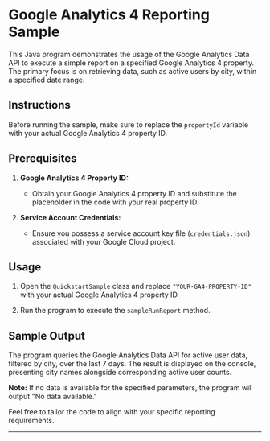# Google Analytics 4 Reporting Sample

This Java program demonstrates the usage of the Google Analytics Data API to execute a simple report on a specified Google Analytics 4 property. The primary focus is on retrieving data, such as active users by city, within a specified date range.

## Instructions

Before running the sample, make sure to replace the `propertyId` variable with your actual Google Analytics 4 property ID.

## Prerequisites

1. **Google Analytics 4 Property ID:**
   - Obtain your Google Analytics 4 property ID and substitute the placeholder in the code with your real property ID.

2. **Service Account Credentials:**
   - Ensure you possess a service account key file (`credentials.json`) associated with your Google Cloud project.

## Usage

1. Open the `QuickstartSample` class and replace `"YOUR-GA4-PROPERTY-ID"` with your actual Google Analytics 4 property ID.

2. Run the program to execute the `sampleRunReport` method.

## Sample Output

The program queries the Google Analytics Data API for active user data, filtered by city, over the last 7 days. The result is displayed on the console, presenting city names alongside corresponding active user counts.

**Note:** If no data is available for the specified parameters, the program will output "No data available."

Feel free to tailor the code to align with your specific reporting requirements.

---
